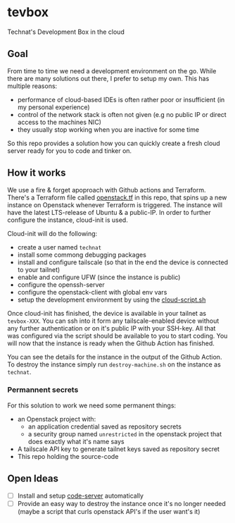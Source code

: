 # tevbox

Technat's Development Box in the cloud

## Goal

From time to time we need a development environment on the go. While there are many solutions out there, I prefer to setup my own. This has multiple reasons:
- performance of cloud-based IDEs is often rather poor or insufficient (in my personal experience)
- control of the network stack is often not given (e.g no public IP or direct access to the machines NIC)
- they usually stop working when you are inactive for some time

So this repo provides a solution how you can quickly create a fresh cloud server ready for you to code and tinker on.

## How it works

We use a fire & forget apoproach with Github actions and Terraform. There's a Terraform file called [openstack.tf](./openstack.tf) in this repo, that spins up a new instance on Openstack whenever Terraform is triggered. The instance will have the latest LTS-release of Ubuntu & a public-IP. In order to further configure the instance, cloud-init is used.

Cloud-init will do the following:
- create a user named `technat`
- install some commong debugging packages
- install and configure tailscale (so that in the end the device is connected to your tailnet)
- enable and configure UFW (since the instance is public)
- configure the openssh-server
- configure the openstack-client with global env vars
- setup the development environment by using the [cloud-script.sh](./cloud-script.sh)

Once cloud-init has finished, the device is available in your tailnet as `tevbox-XXX`. You can ssh into it form any tailscale-enabled device without any further authentication or on it's public IP with your SSH-key. All that was configured via the script should be available to you to start coding. You will now that the instance is ready when the Github Action has finished.

You can see the details for the instance in the output of the Github Action. To destroy the instance simply run `destroy-machine.sh` on the instance as `technat`.

### Permannent secrets

For this solution to work we need some permanent things:
- an Openstack project with:
  - an application credential saved as repository secrets
  - a security group named `unrestricted` in the openstack project that does exactly what it's name says
- A tailscale API key to generate tailnet keys saved as repository secret
- This repo holding the source-code

## Open Ideas

- [ ] Install and setup [code-server](https://coder.com/docs/code-server/latest) automatically
- [ ] Provide an easy way to destroy the instance once it's no longer needed (maybe a script that curls openstack API's if the user want's it)
